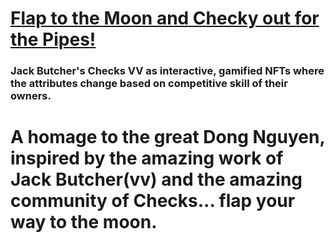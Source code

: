 # [Flap to the Moon and Checky out for the Pipes!](https://testnets.opensea.io/assets/goerli/0xe0c09b400cfe93d1d7c8c83f5530367609fc2a1f/1)

### Jack Butcher's Checks VV as interactive, gamified NFTs where the attributes change based on competitive skill of their owners.

# A homage to the great Dong Nguyen, inspired by the amazing work of Jack Butcher(vv) and the amazing community of Checks... flap your way to the moon.

